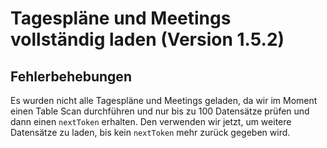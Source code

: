 # Tagespläne und Meetings vollständig laden (Version 1.5.2)

## Fehlerbehebungen

Es wurden nicht alle Tagespläne und Meetings geladen, da wir im Moment einen Table Scan durchführen und nur bis zu 100 Datensätze prüfen und dann einen `nextToken` erhalten. Den verwenden wir jetzt, um weitere Datensätze zu laden, bis kein `nextToken` mehr zurück gegeben wird.
